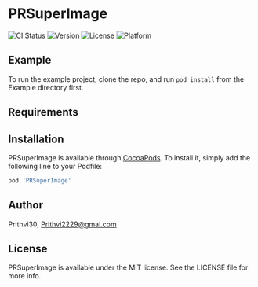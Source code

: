 # PRSuperImage

[![CI Status](https://img.shields.io/travis/Prithvi30/PRSuperImage.svg?style=flat)](https://travis-ci.org/Prithvi30/PRSuperImage)
[![Version](https://img.shields.io/cocoapods/v/PRSuperImage.svg?style=flat)](https://cocoapods.org/pods/PRSuperImage)
[![License](https://img.shields.io/cocoapods/l/PRSuperImage.svg?style=flat)](https://cocoapods.org/pods/PRSuperImage)
[![Platform](https://img.shields.io/cocoapods/p/PRSuperImage.svg?style=flat)](https://cocoapods.org/pods/PRSuperImage)

## Example

To run the example project, clone the repo, and run `pod install` from the Example directory first.

## Requirements

## Installation

PRSuperImage is available through [CocoaPods](https://cocoapods.org). To install
it, simply add the following line to your Podfile:

```ruby
pod 'PRSuperImage'
```

## Author

Prithvi30, Prithvi2229@gmai.com

## License

PRSuperImage is available under the MIT license. See the LICENSE file for more info.
